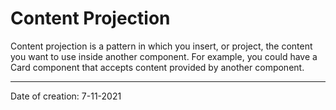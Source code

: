 # Content Projection

Content projection is a pattern in which you insert, or project, the content you want to use inside another component. For example, you could have a Card component that accepts content provided by another component.

---

Date of creation: 7-11-2021
